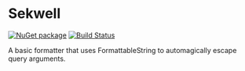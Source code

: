 # Sekwell
[![NuGet package](http://img.shields.io/nuget/v/Sekwell?style=flat&logo=npm)](https://www.nuget.org/packages/Sekwell/ "View this project on NuGet")
[![Build Status](https://travis-ci.com/Shamus03/Sekwell.svg?token=WuKfy3V3Yw7K95LjG4aM&branch=master)](https://travis-ci.com/Shamus03/Sekwell)

A basic formatter that uses FormattableString to automagically escape query arguments.